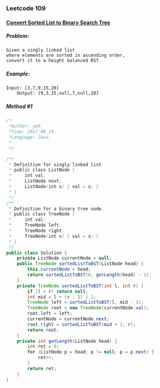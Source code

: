 

### Leetcode 109
#### [Convert Sorted List to Binary Search Tree](https://leetcode.com/problems/convert-sorted-list-to-binary-search-tree)

  

##### ***Problem:***

    Given a singly linked list 
    where elements are sorted in ascending order, 
    convert it to a height balanced BST.


##### ***Example:***

    Input: [3,7,9,15,20]
        Output: [9,3,15,null,7,null,20]

##### *Method #1*
``` java
/*
 *Author: yeh
 *Time: 2017_08_13
 *Language: Java
 *
 */

/**
 * Definition for singly-linked list.
 * public class ListNode {
 *     int val;
 *     ListNode next;
 *     ListNode(int x) { val = x; }
 * }
 */
/**
 * Definition for a binary tree node.
 * public class TreeNode {
 *     int val;
 *     TreeNode left;
 *     TreeNode right;
 *     TreeNode(int x) { val = x; }
 * }
 */
public class Solution {
    private ListNode currentNode = null;
    public TreeNode sortedListToBST(ListNode head) {
        this.currentNode = head;
        return sortedListToBST(0, getLength(head) - 1);
    }
    private TreeNode sortedListToBST(int l, int r) {
        if (l > r) return null;
        int mid = l + (r - l) / 2;
        TreeNode left = sortedListToBST(l, mid - 1);
        TreeNode root = new TreeNode(currentNode.val);
        root.left = left;
        currentNode = currentNode.next;
        root.right = sortedListToBST(mid + 1, r);
        return root;
    }
    private int getLength(ListNode head) {
        int ret = 0;
        for (ListNode p = head; p != null; p = p.next) {
            ret++;
        }
        return ret;
    }
}
```


